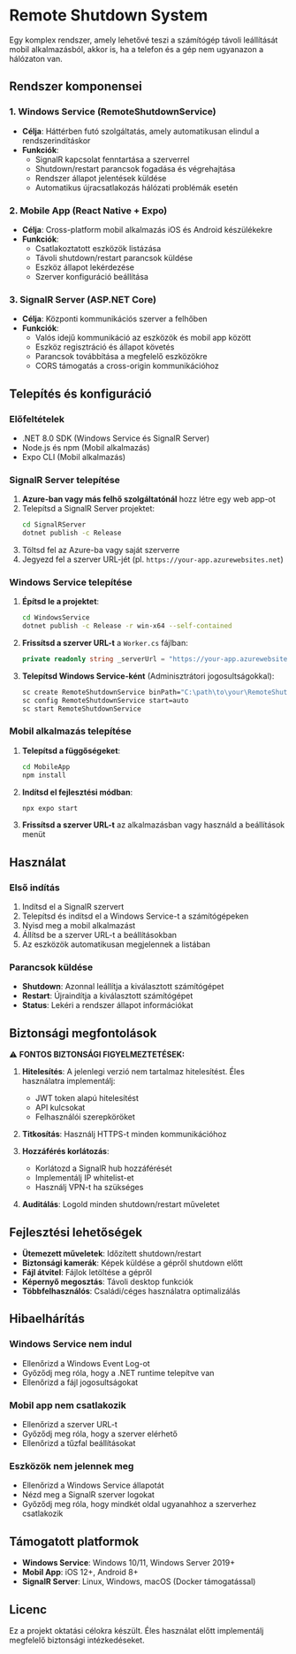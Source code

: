 # Remote Shutdown System

Egy komplex rendszer, amely lehetővé teszi a számítógép távoli leállítását mobil alkalmazásból, akkor is, ha a telefon és a gép nem ugyanazon a hálózaton van.

## Rendszer komponensei

### 1. Windows Service (RemoteShutdownService)
- **Célja**: Háttérben futó szolgáltatás, amely automatikusan elindul a rendszerindításkor
- **Funkciók**:
  - SignalR kapcsolat fenntartása a szerverrel
  - Shutdown/restart parancsok fogadása és végrehajtása
  - Rendszer állapot jelentések küldése
  - Automatikus újracsatlakozás hálózati problémák esetén

### 2. Mobile App (React Native + Expo)
- **Célja**: Cross-platform mobil alkalmazás iOS és Android készülékekre
- **Funkciók**:
  - Csatlakoztatott eszközök listázása
  - Távoli shutdown/restart parancsok küldése
  - Eszköz állapot lekérdezése
  - Szerver konfiguráció beállítása

### 3. SignalR Server (ASP.NET Core)
- **Célja**: Központi kommunikációs szerver a felhőben
- **Funkciók**:
  - Valós idejű kommunikáció az eszközök és mobil app között
  - Eszköz regisztráció és állapot követés
  - Parancsok továbbítása a megfelelő eszközökre
  - CORS támogatás a cross-origin kommunikációhoz

## Telepítés és konfiguráció

### Előfeltételek
- .NET 8.0 SDK (Windows Service és SignalR Server)
- Node.js és npm (Mobil alkalmazás)
- Expo CLI (Mobil alkalmazás)

### SignalR Server telepítése

1. **Azure-ban vagy más felhő szolgáltatónál** hozz létre egy web app-ot
2. Telepítsd a SignalR Server projektet:
   ```bash
   cd SignalRServer
   dotnet publish -c Release
   ```
3. Töltsd fel az Azure-ba vagy saját szerverre
4. Jegyezd fel a szerver URL-jét (pl. `https://your-app.azurewebsites.net`)

### Windows Service telepítése

1. **Építsd le a projektet**:
   ```bash
   cd WindowsService
   dotnet publish -c Release -r win-x64 --self-contained
   ```

2. **Frissítsd a szerver URL-t** a `Worker.cs` fájlban:
   ```csharp
   private readonly string _serverUrl = "https://your-app.azurewebsites.net/shutdownhub";
   ```

3. **Telepítsd Windows Service-ként** (Adminisztrátori jogosultságokkal):
   ```cmd
   sc create RemoteShutdownService binPath="C:\path\to\your\RemoteShutdownService.exe"
   sc config RemoteShutdownService start=auto
   sc start RemoteShutdownService
   ```

### Mobil alkalmazás telepítése

1. **Telepítsd a függőségeket**:
   ```bash
   cd MobileApp
   npm install
   ```

2. **Indítsd el fejlesztési módban**:
   ```bash
   npx expo start
   ```

3. **Frissítsd a szerver URL-t** az alkalmazásban vagy használd a beállítások menüt

## Használat

### Első indítás
1. Indítsd el a SignalR szervert
2. Telepítsd és indítsd el a Windows Service-t a számítógépeken
3. Nyisd meg a mobil alkalmazást
4. Állítsd be a szerver URL-t a beállításokban
5. Az eszközök automatikusan megjelennek a listában

### Parancsok küldése
- **Shutdown**: Azonnal leállítja a kiválasztott számítógépet
- **Restart**: Újraindítja a kiválasztott számítógépet  
- **Status**: Lekéri a rendszer állapot információkat

## Biztonsági megfontolások

⚠️ **FONTOS BIZTONSÁGI FIGYELMEZTETÉSEK:**

1. **Hitelesítés**: A jelenlegi verzió nem tartalmaz hitelesítést. Éles használatra implementálj:
   - JWT token alapú hitelesítést
   - API kulcsokat
   - Felhasználói szerepköröket

2. **Titkosítás**: Használj HTTPS-t minden kommunikációhoz

3. **Hozzáférés korlátozás**: 
   - Korlátozd a SignalR hub hozzáférését
   - Implementálj IP whitelist-et
   - Használj VPN-t ha szükséges

4. **Auditálás**: Logold minden shutdown/restart műveletet

## Fejlesztési lehetőségek

- **Ütemezett műveletek**: Időzített shutdown/restart
- **Biztonsági kamerák**: Képek küldése a gépről shutdown előtt
- **Fájl átvitel**: Fájlok letöltése a gépről
- **Képernyő megosztás**: Távoli desktop funkciók
- **Többfelhasználós**: Családi/céges használatra optimalizálás

## Hibaelhárítás

### Windows Service nem indul
- Ellenőrizd a Windows Event Log-ot
- Győződj meg róla, hogy a .NET runtime telepítve van
- Ellenőrizd a fájl jogosultságokat

### Mobil app nem csatlakozik
- Ellenőrizd a szerver URL-t
- Győződj meg róla, hogy a szerver elérhető
- Ellenőrizd a tűzfal beállításokat

### Eszközök nem jelennek meg
- Ellenőrizd a Windows Service állapotát
- Nézd meg a SignalR szerver logokat
- Győződj meg róla, hogy mindkét oldal ugyanahhoz a szerverhez csatlakozik

## Támogatott platformok

- **Windows Service**: Windows 10/11, Windows Server 2019+
- **Mobil App**: iOS 12+, Android 8+
- **SignalR Server**: Linux, Windows, macOS (Docker támogatással)

## Licenc

Ez a projekt oktatási célokra készült. Éles használat előtt implementálj megfelelő biztonsági intézkedéseket.
